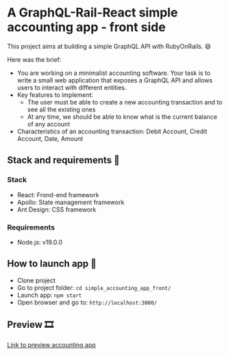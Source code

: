# A GraphQL-Rail-React simple accounting app - front side

This project aims at building a simple GraphQL API with RubyOnRails. :smile:

Here was the brief:
- You are working on a minimalist accounting software. Your task is to write a small web application that exposes a GraphQL API and allows users to interact with different entities.
- Key features to implement:
  - The user must be able to create a new accounting transaction and to see all the existing ones
  - At any time, we should be able to know what is the current balance of any account
- Characteristics of an accounting transaction: Debit Account, Credit Account, Date, Amount


## Stack and requirements :brain:

### Stack

- React: Frond-end framework
- Apollo: State management framework
- Ant Design: CSS framework

### Requirements 

- Node.js: v19.0.0

## How to launch app :mechanical_arm:

- Clone project
- Go to project folder: `cd simple_accounting_app_front/`
- Launch app: `npm start`
- Open browser and go to: `http://localhost:3000/`

## Preview :film_strip:

[Link to preview accounting app](https://drive.google.com/file/d/1sfadHznoYj2BalFtBVITCcPzxfGB5piW/view?usp=sharing)
